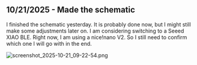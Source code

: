 <!--
  ===================    !!READ THIS NOTICE!!   ====================
  DO NOT edit this file manually. Your changes WILL BE OVERWRITTEN!
  This journal is auto generated and updated by Hack Club Blueprint.
  To edit this file, please edit your journal entries on Blueprint.
  ==================================================================
-->

## 10/21/2025 - Made the schematic  

I finished the schematic yesterday. It is probably done now, but I might still make some adjustments later on. I am considering switching to a Seeed XIAO BLE. Right now, I am using a nice!nano V2. So I still need to confirm which one I will go with in the end.

![screenshot_2025-10-21_09-22-54.png](https://blueprint.hackclub.com/user-attachments/blobs/proxy/eyJfcmFpbHMiOnsiZGF0YSI6Mzk4MywicHVyIjoiYmxvYl9pZCJ9fQ==--c32bdd6aa3f8c6c0282edb18d1042fabcad70e9b/screenshot_2025-10-21_09-22-54.png)
  

